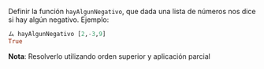 Definir la función `hayAlgunNegativo`, que dada una lista de números nos dice si hay algún negativo. Ejemplo:

```haskell
ム hayAlgunNegativo [2,-3,9]
True
```

**Nota**: Resolverlo utilizando orden superior y aplicación parcial